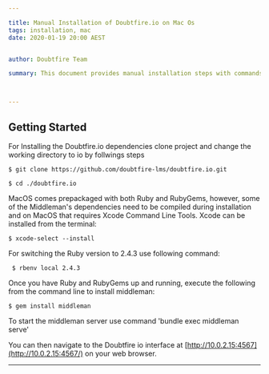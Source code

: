 ```yaml
---

title: Manual Installation of Doubtfire.io on Mac Os
tags: installation, mac
date: 2020-01-19 20:00 AEST


author: Doubtfire Team

summary: This document provides manual installation steps with commands for Doubtfire.io on Mac OS 



---
```


## Getting Started
For Installing the Doubtfire.io dependencies clone project and change the working directory to io
by follwings steps 

```
$ git clone https://github.com/doubtfire-lms/doubtfire.io.git

$ cd ./doubtfire.io
```

MacOS comes prepackaged with both Ruby and RubyGems, however, some of the Middleman's dependencies need to be compiled during installation and on MacOS that requires Xcode Command Line Tools. Xcode can be installed from the terminal:

```
$ xcode-select --install
```
For switching the Ruby version to 2.4.3 use following command:

```
 $ rbenv local 2.4.3
```

Once you have Ruby and RubyGems up and running, execute the following from the command line to install middleman: 

```
$ gem install middleman
```
To start the middleman server use command 'bundle exec middleman serve' 

You can then navigate to the Doubtfire io interface at [http://10.0.2.15:4567](http://10.0.2.15:4567/) on your web browser.


---

